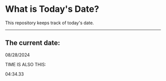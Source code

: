 # What is Today's Date?
This repository keeps track of today's date.
* * *
 
## The current date:  
 08/28/2024 
  
  
 TIME IS ALSO THIS: 
  
 04:34.33 
  
  
